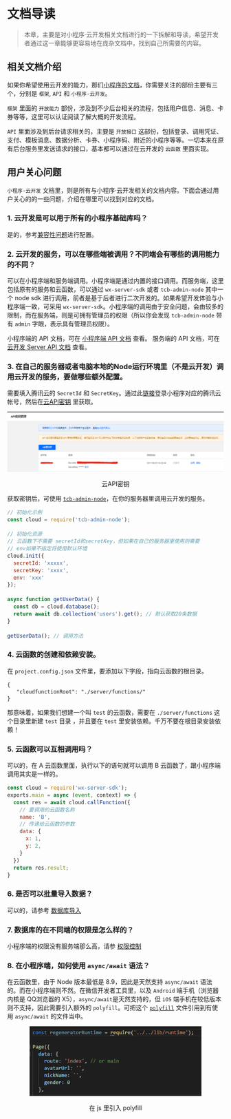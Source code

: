 # 文档导读

> 本章，主要是对小程序·云开发相关文档进行的一下拆解和导读，希望开发者通过这一章能够更容易地在庞杂文档中，找到自己所需要的内容。

## 相关文档介绍

如果你希望使用云开发的能力，那们[小程序的文档](https://developers.weixin.qq.com/miniprogram/dev/api/report/wx.reportMonitor.html)，你需要关注的部份主要有三个，分别是 `框架`,  `API` 和 `小程序·云开发`。

`框架` 里面的 `开放能力` 部份，涉及到不少后台相关的流程，包括用户信息、消息、卡券等等，这里可以认证阅读了解大概的开发流程。

`API` 里面涉及到后台请求相关的，主要是 `开放接口` 这部份，包括登录、调用凭证、支付、模板消息、数据分析、卡券、小程序码、附近的小程序等等。一切本来在原有后台服务里发送请求的接口，基本都可以通过在云开发的 `云函数` 里面实现。

## 用户关心问题

`小程序·云开发` 文档里，则是所有与小程序·云开发相关的文档内容。下面会通过用户关心的的一些问题，介绍在哪里可以找到对应的文档。

### 1. 云开发是可以用于所有的小程序基础库吗？
是的，参考[兼容性问题](https://developers.weixin.qq.com/miniprogram/dev/wxcloud/basis/getting-started.html#%E5%85%BC%E5%AE%B9%E6%80%A7%E9%97%AE%E9%A2%98)进行配置。

### 2. 云开发的服务，可以在哪些端被调用？不同端会有哪些的调用能力的不同？
可以在小程序端和服务端调用。小程序端是通过内置的接口调用。而服务端，这里包括原有的服务和云函数，可以通过 `wx-server-sdk` 或者  `tcb-admin-node` 其中一个 node sdk 进行调用，前者是基于后者进行二次开发的。如果希望开发体验与小程序端一致，可采用 `wx-server-sdk`。小程序端的调用由于安全问题，会由较多的限制，而在服务端，则是可拥有管理员的权限（所以你会发现 `tcb-admin-node` 带有 `admin` 字眼，表示具有管理员权限）。

小程序端的 API 文档，可在 [小程序端 API 文档](https://developers.weixin.qq.com/miniprogram/dev/wxcloud/reference-client-api/) 查看。
服务端的 API 文档，可在 [云开发 Server API 文档](https://developers.weixin.qq.com/miniprogram/dev/wxcloud/reference-server-api/) 查看。

### 3. 在自己的服务器或者电脑本地的Node运行环境里（不是云开发）调用云开发的服务，要做哪些额外配置。

需要填入腾讯云的 `SecretId` 和 `SecretKey`。通过此[链接](https://www.qcloud.com/login/mp?s_url=https%3A%2F%2Fconsole.cloud.tencent.com%2Fcam%2Fcapi)登录小程序对应的腾讯云帐号，然后在[云API密钥](https://console.cloud.tencent.com/cam/capi) 里获取。

<p align="center">
    <img src="../assets/guide1.png" width="800px">
    <p align="center">云API密钥</p>
</p>

获取密钥后，可使用 [`tcb-admin-node`](https://github.com/TencentCloudBase/tcb-admin-node)，在你的服务器里调用云开发的服务。

```js
// 初始化示例
const cloud = require('tcb-admin-node');

// 初始化资源
// 云函数下不需要 secretId和secretKey，但如果在自己的服务器里使用则需要
// env如果不指定将使用默认环境
cloud.init({
  secretId: 'xxxxx',
  secretKey: 'xxxx',
  env: 'xxx'
});

async function getUserData() {
  const db = cloud.database();
  return await db.collection('users').get(); // 默认获取20条数据
}

getUserData(); // 调用方法
```

### 4. 云函数的创建和依赖安装。
在 `project.config.json` 文件里，要添加以下字段，指向云函数的根目录。
```
{
   "cloudfunctionRoot": "./server/functions/"
}
```

那意味着，如果我们想建一个叫 `test` 的云函数，需要在 `./server/functions` 这个目录里新建 `test` 目录 ，并且要在 `test` 里安装依赖。千万不要在根目录安装依赖！

### 5. 云函数可以互相调用吗？
可以的，在 A 云函数里面，执行以下的语句就可以调用  B 云函数了，跟小程序端调用其实是一样的。

```js
const cloud = require('wx-server-sdk');
exports.main = async (event, context) => {
  const res = await cloud.callFunction({
    // 要调用的云函数名称
    name: 'B',
    // 传递给云函数的参数
    data: {
      x: 1,
      y: 2,
    }
  })
  return res.result;
}
```

### 6. 是否可以批量导入数据？
可以的，请参考 [数据库导入](https://developers.weixin.qq.com/miniprogram/dev/wxcloud/guide/database/import.html)

### 7. 数据库的在不同端的权限是怎么样的？
小程序端的权限没有服务端那么高，请参 [权限控制](https://developers.weixin.qq.com/miniprogram/dev/wxcloud/guide/database/permission.html)

### 8. 在小程序端，如何使用 `async/await` 语法？

在云函数里，由于 Node 版本最低是 8.9，因此是天然支持 `async/await` 语法的。而在小程序端则不然。在微信开发者工具里，以及 `Android` 端手机（浏览器内核是 QQ浏览器的 X5），`async/await`是天然支持的，但 `iOS` 端手机在较低版本则不支持，因此需要引入额外的 `polyfill`。可把这个 [`polyfill`](../assets/runtime.js) 文件引用到有使用 `async/await` 的文件当中。

<p align="center">
    <img src="../assets/guide2.png" width="400px">
    <p align="center">在 js 里引入 polyfill</p>
</p>